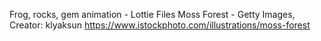 <!-- SOURCES CITED -->

Frog, rocks, gem animation - Lottie Files
Moss Forest - Getty Images, Creator: klyaksun https://www.istockphoto.com/illustrations/moss-forest

